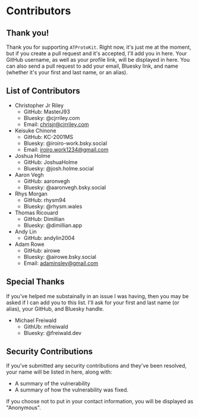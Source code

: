 # Contributors
## Thank you!
Thank you for supporting `ATProtoKit`. Right now, it's just me at the moment, but if you create a pull request and it's accepted, I'll add you in here. Your GitHub username, as well as your profile link, will be displayed in here. You can also send a pull request to add your email, Bluesky link, and name (whether it's your first and last name, or an alias).

## List of Contributors
- Christopher Jr Riley
  - GitHub: MasterJ93
  - Bluesky: @cjrriley.com
  - Email: chrisjr@cjrriley.com
- Keisuke Chinone
  - GitHub: KC-2001MS
  - Bluesky: @iroiro-work.bsky.social
  - Email: iroiro.work1234@gmail.com
- Joshua Holme
  - GitHub: JoshuaHolme
  - Bluesky: @josh.holme.social
- Aaron Vegh
  - GitHub: aaronvegh
  - Bluesky: @aaronvegh.bsky.social
- Rhys Morgan
  - GitHub: rhysm94
  - Bluesky: @rhysm.wales
- Thomas Ricouard
  - GitHub: Dimillian
  - Bluesky: @dimillian.app
- Andy Lin
  - GitHub: andylin2004
- Adam Rowe
  - GitHub: airowe
  - Bluesky: @airowe.bsky.social
  - Email: adaminsley@gmail.com

## Special Thanks
If you've helped me substainally in an issue I was having, then you may be asked if I can add you to this list. I'll ask for your first and last name (or alias), your GitHub, and Bluesky handle.

- Michael Freiwald
  - GithUb: mfreiwald
  - Bluesky: @freiwald.dev‬

## Security Contributions
If you've submitted any security contributions and they've been resolved, your name will be listed in here, along with:
- A summary of the vulnerability
- A summary of how the vulnerability was fixed.

If you choose not to put in your contact information, you will be displayed as "Anonymous".
